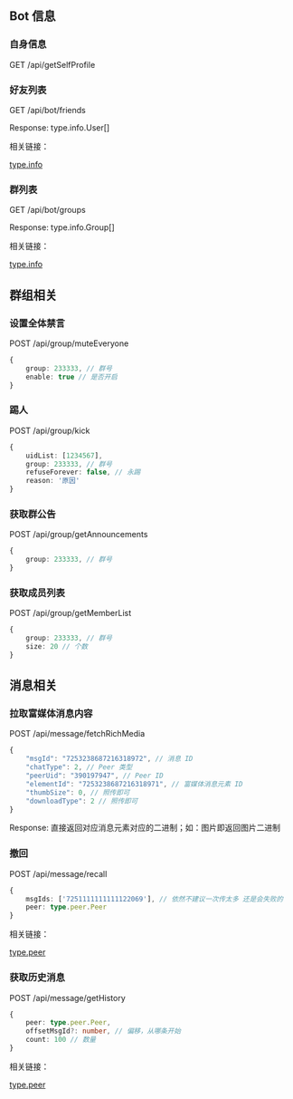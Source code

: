 ## Bot 信息
### 自身信息
GET /api/getSelfProfile


### 好友列表
GET /api/bot/friends

Response: type.info.User[]

相关链接：

[type.info](https://github.com/BetterQQNT/QQNTRedProtocol/blob/main/types/info.d.ts)

### 群列表
GET /api/bot/groups

Response: type.info.Group[]

相关链接：

[type.info](https://github.com/BetterQQNT/QQNTRedProtocol/blob/main/types/info.d.ts)

## 群组相关

### 设置全体禁言
POST /api/group/muteEveryone
```typescript
{
    group: 233333, // 群号
    enable: true // 是否开启
}
```

### 踢人
POST /api/group/kick
```typescript
{
    uidList: [1234567],
    group: 233333, // 群号
    refuseForever: false, // 永踢
    reason: '原因'
}
```

### 获取群公告
POST /api/group/getAnnouncements
```typescript
{
    group: 233333, // 群号
}
```

### 获取成员列表
POST /api/group/getMemberList
```typescript
{
    group: 233333, // 群号
    size: 20 // 个数
}
```

## 消息相关

### 拉取富媒体消息内容
POST /api/message/fetchRichMedia
```typescript
{
    "msgId": "7253238687216318972", // 消息 ID
    "chatType": 2, // Peer 类型
    "peerUid": "390197947", // Peer ID
    "elementId": "7253238687216318971", // 富媒体消息元素 ID
    "thumbSize": 0, // 照传即可
    "downloadType": 2 // 照传即可
}
```

Response: 直接返回对应消息元素对应的二进制；如：图片即返回图片二进制

### 撤回
POST /api/message/recall
```typescript
{
    msgIds: ['7251111111111122069'], // 依然不建议一次传太多 还是会失败的
    peer: type.peer.Peer
}
```

相关链接：

[type.peer](https://github.com/BetterQQNT/QQNTRedProtocol/blob/main/types/peer.d.ts)

### 获取历史消息
POST /api/message/getHistory

```typescript
{
    peer: type.peer.Peer,
    offsetMsgId?: number, // 偏移，从哪条开始
    count: 100 // 数量
}
```
相关链接：

[type.peer](https://github.com/BetterQQNT/QQNTRedProtocol/blob/main/types/peer.d.ts)
